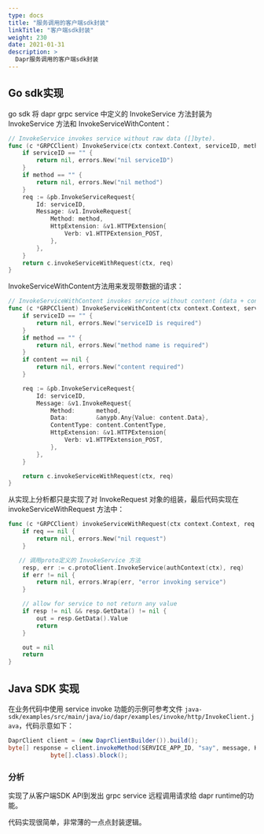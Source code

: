 ```yaml
---
type: docs
title: "服务调用的客户端sdk封装"
linkTitle: "客户端sdk封装"
weight: 230
date: 2021-01-31
description: >
  Dapr服务调用的客户端sdk封装
---
```



## Go sdk实现

go sdk 将 dapr grpc service 中定义的 InvokeService 方法封装为  InvokeService 方法和 InvokeServiceWithContent：

```go
// InvokeService invokes service without raw data ([]byte).
func (c *GRPCClient) InvokeService(ctx context.Context, serviceID, method string) (out []byte, err error) {
	if serviceID == "" {
		return nil, errors.New("nil serviceID")
	}
	if method == "" {
		return nil, errors.New("nil method")
	}
	req := &pb.InvokeServiceRequest{
		Id: serviceID,
		Message: &v1.InvokeRequest{
			Method: method,
			HttpExtension: &v1.HTTPExtension{
				Verb: v1.HTTPExtension_POST,
			},
		},
	}
	return c.invokeServiceWithRequest(ctx, req)
}
```
InvokeServiceWithContent方法用来发现带数据的请求：

```go
// InvokeServiceWithContent invokes service without content (data + content type).
func (c *GRPCClient) InvokeServiceWithContent(ctx context.Context, serviceID, method string, content *DataContent) (out []byte, err error) {
	if serviceID == "" {
		return nil, errors.New("serviceID is required")
	}
	if method == "" {
		return nil, errors.New("method name is required")
	}
	if content == nil {
		return nil, errors.New("content required")
	}

	req := &pb.InvokeServiceRequest{
		Id: serviceID,
		Message: &v1.InvokeRequest{
			Method:      method,
			Data:        &anypb.Any{Value: content.Data},
			ContentType: content.ContentType,
			HttpExtension: &v1.HTTPExtension{
				Verb: v1.HTTPExtension_POST,
			},
		},
	}

	return c.invokeServiceWithRequest(ctx, req)
}
```

从实现上分析都只是实现了对 InvokeRequest 对象的组装，最后代码实现在 invokeServiceWithRequest 方法中：

```go
func (c *GRPCClient) invokeServiceWithRequest(ctx context.Context, req *pb.InvokeServiceRequest) (out []byte, err error) {
	if req == nil {
		return nil, errors.New("nil request")
	}

   // 调用proto定义的 InvokeService 方法
	resp, err := c.protoClient.InvokeService(authContext(ctx), req)
	if err != nil {
		return nil, errors.Wrap(err, "error invoking service")
	}

	// allow for service to not return any value
	if resp != nil && resp.GetData() != nil {
		out = resp.GetData().Value
		return
	}

	out = nil
	return
}
```

## Java SDK 实现

在业务代码中使用 service invoke 功能的示例可参考文件 `java-sdk/examples/src/main/java/io/dapr/examples/invoke/http/InvokeClient.java`，代码示意如下：

```java
DaprClient client = (new DaprClientBuilder()).build();
byte[] response = client.invokeMethod(SERVICE_APP_ID, "say", message, HttpExtension.POST, null,
            byte[].class).block();
```







### 分析

实现了从客户端SDK API到发出 grpc service 远程调用请求给 dapr runtime的功能。

代码实现很简单，非常薄的一点点封装逻辑。

